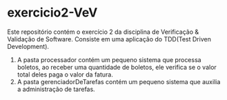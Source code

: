 # exercicio2-VeV
Este repositório contém o exercício 2 da disciplina de Verificação &amp; Validação de Software. Consiste em uma aplicação do TDD(Test Driven Development).

1. A pasta processador contém um pequeno sistema que processa boletos, ao receber uma quantidade de boletos, ele verifica se o valor total deles paga o valor da fatura.
2. A pasta gerenciadorDeTarefas contém um pequeno sistema que auxilia a administração de tarefas.
